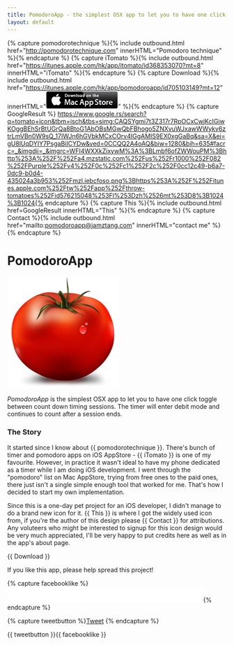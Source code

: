 ```yaml
---
title: PomodoroApp - the simplest OSX app to let you to have one click toggle between count down timing sessions
layout: default
---
```


{% capture pomodorotechnique %}{% include outbound.html href="http://pomodorotechnique.com" innerHTML="Pomodoro technique" %}{% endcapture %}
{% capture iTomato %}{% include outbound.html href="https://itunes.apple.com/hk/app/itomato/id368353070?mt=8" innerHTML="iTomato" %}{% endcapture %}
{% capture Download %}{% include outbound.html href="https://itunes.apple.com/hk/app/pomodoroapp/id705103149?mt=12" innerHTML="<img src='/images/itunes/Mac_App_Store/Download_on_the_Mac_App_Store_Badge_US-UK_165x40_0824.png' />" %}{% endcapture %}
{% capture GoogleResult %}
https://www.google.rs/search?q=tomato+icon&tbm=isch&tbs=simg:CAQSYgmi7t3Z317r7RpOCxCwjKcIGjwKOggBEhSrBtUGrQa8BtoG1AbOBsMGwQbFBhogo5ZNXvuWJxawWWykv6ztrLmVBn0W9sQ_17IWJn6hGVbkMCxCOrv4IGgAMIS9EX0xgGaBq&sa=X&ei=gU8lUqDYIY7PsgaBiICYDw&ved=0CCQQ2A4oAQ&biw=1280&bih=635#facrc=_&imgdii=_&imgrc=WFI4WXXkZixywM%3A%3BLmbf6ofZWWouPM%3Bhttp%253A%252F%252Fa4.mzstatic.com%252Fus%252Fr1000%252F082%252FPurple%252Fv4%252F0c%252Fc1%252F2c%252F0cc12c49-b6a7-0dc9-b0d4-435024a3b953%252Fmzl.iebcfoso.png%3Bhttps%253A%252F%252Fitunes.apple.com%252Ftw%252Fapp%252Fthrow-tomatoes%252Fid576215048%253Fl%253Dzh%2526mt%253D8%3B1024%3B1024{% endcapture %}
{% capture This %}{% include outbound.html href=GoogleResult innerHTML="This" %}{% endcapture %}
{% capture Contact %}{% include outbound.html href="mailto:pomodoroapp@jamztang.com" innerHTML="contact me" %}{% endcapture %}

# PomodoroApp

<script>!function(d,s,id){var js,fjs=d.getElementsByTagName(s)[0],p=/^http:/.test(d.location)?'http':'https';if(!d.getElementById(id)){js=d.createElement(s);js.id=id;js.src=p+'://platform.twitter.com/widgets.js';fjs.parentNode.insertBefore(js,fjs);}}(document, 'script', 'twitter-wjs');</script>

<img src="/images/pomodoroapp/icon.png" />

_PomodoroApp_ is the simplest OSX app to let you to have one click toggle between count down timing sessions. The timer will enter debit mode and continues to count after a session ends.

### The Story

It started since I know about {{ pomodorotechnique }}. There's bunch of timer and pomodoro apps on iOS AppStore - {{ iTomato }} is one of my favourite. However, in practice it wasn't ideal to have my phone dedicated as a timer while I am doing iOS development. I went through the "pomodoro" list on Mac AppStore, trying from free ones to the paid ones, there just isn't a single simple enough tool that worked for me. That's how I decided to start my own implementation.

Since this is a one-day pet project for an iOS developer, I didn't manage to do a brand new icon for it. {{ This }} is where I got the widely used icon from, if you're the author of this design please {{ Contact }} for attributions. Any voluteers who might be interested to signup for this icon design would be very much appreciated, I'll be very happy to put credits here as well as in the app's about page.

{{ Download }}

If you like this app, please help spread this project!

{% capture facebooklike %}<iframe src="//www.facebook.com/plugins/like.php?href=http%3A%2F%2Fjamztang.com%2Fpomodoroapp&amp;width=450&amp;height=35&amp;colorscheme=light&amp;layout=standard&amp;action=like&amp;show_faces=false&amp;send=true&amp;appId=514720901947348" scrolling="no" frameborder="0" style="border:none; overflow:hidden; width:450px; height:35px;" allowTransparency="true"></iframe>{% endcapture %} 

{% capture tweetbutton %}<a href="https://twitter.com/share" class="twitter-share-button" data-via="PomodoroApp">Tweet</a> {% endcapture %} 

{{ tweetbutton }}{{ facebooklike }}

